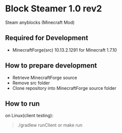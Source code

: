 # Block Steamer 1.0 rev2

Steam anyblocks (Minecraft Mod)

Required for Development
---

+ MinecraftForge(src) 10.13.2.1291 for Minecraft 1.7.10

How to prepare development
---

+ Retrieve MinecraftForge source
+ Remove src folder
+ Clone repository into MinecraftForge source folder

How to run
---

on Linux(client testing):
> ./gradlew runClient
or
> make run

